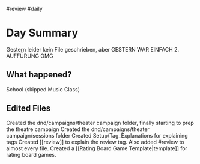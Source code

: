 #review #daily 
# Day Summary
Gestern leider kein File geschrieben, aber GESTERN WAR EINFACH 2. AUFFÜRUNG OMG

## What happened?
School (skipped Music Class)

## Edited Files
Created the dnd/campaigns/theater campaign folder, finally starting to prep the theatre campaign
Created the dnd/campaigns/theater campaign/sessions folder
Created Setup/Tag_Explanations for explaining tags
Created [[review]] to explain the review tag. Also added #review to almost every file.
Created a [[Rating Board Game Template|template]] for rating board games.